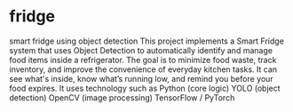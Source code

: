 # fridge
smart fridge using object detection
This project implements a Smart Fridge system that uses Object Detection to automatically identify and manage food items inside a refrigerator. The goal is to minimize food waste, track inventory, and improve the convenience of everyday kitchen tasks. It can see what's inside, know what’s running low, and remind you before your food expires.
It uses technology such as
Python (core logic)
YOLO (object detection)
OpenCV (image processing)
TensorFlow / PyTorch
